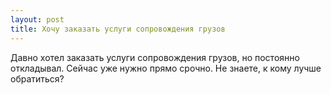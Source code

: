 ```yaml
---
layout: post 
title: Хочу заказать услуги сопровождения грузов 
--- 
```

Давно хотел заказать услуги сопровождения грузов, но постоянно откладывал. Сейчас уже нужно прямо срочно. Не знаете, к кому лучше обратиться?